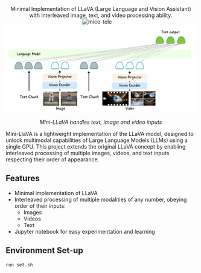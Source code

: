 <!-- <div style="display: flex; align-items: center; margin-bottom: 20px;"> -->
<div align="center">
  <div>
    <p style="margin: 0;">Minimal Implementation of LLaVA (Large Language and Vision Assistant) with interleaved image, text, and video processing ability.</p>
  </div>
  <img src="https://github.com/user-attachments/assets/45681a03-d10f-4e54-ba58-f858dde11dfd" width="250" alt="mice-tele" style="margin-right: 20px;">
</div>

<div align="center">
  <img src="data/mini-llava.png" width="800" alt="Mini-LLaVA">
  <p><em>Mini-LLaVA handles text, image and video inputs</em></p>
</div>


Mini-LlaVA is a lightweight implementation of the LLaVA model, designed to unlock multimodal capabilities of Large Language Models (LLMs) using a single GPU. This project extends the original LLaVA concept by enabling interleaved processing of multiple images, videos, and text inputs respecting their order of appearance.

## Features

- Minimal implementation of LLaVA
- Interleaved processing of multiple modalities of any number, obeying order of their inputs:
  - Images
  - Videos
  - Text
- Jupyter notebook for easy experimentation and learning

## Environment Set-up
```shell
run set.sh
```
